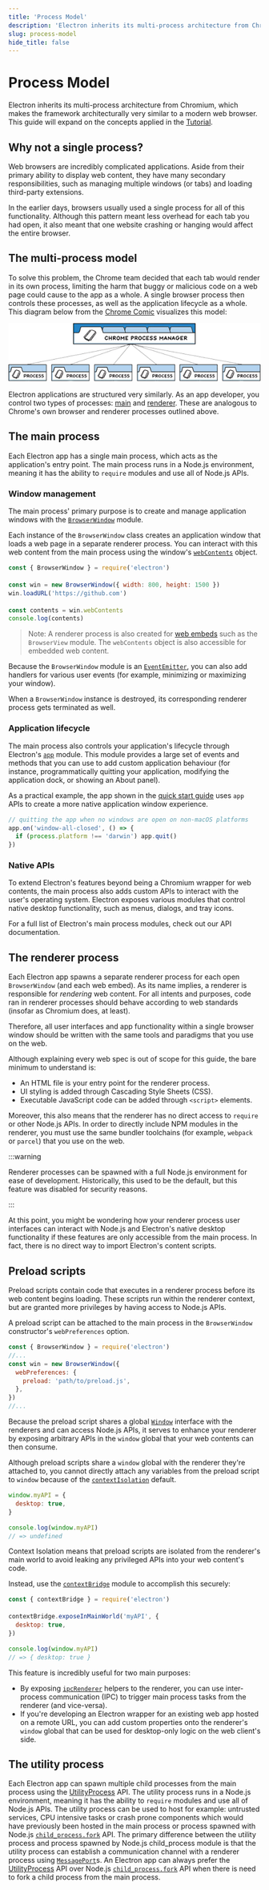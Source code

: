 ```yaml
---
title: 'Process Model'
description: 'Electron inherits its multi-process architecture from Chromium, which makes the framework architecturally very similar to a modern web browser. This guide will expand on the concepts applied in the tutorial.'
slug: process-model
hide_title: false
---
```


# Process Model

Electron inherits its multi-process architecture from Chromium, which makes the framework
architecturally very similar to a modern web browser. This guide will expand on the
concepts applied in the [Tutorial][tutorial].

[tutorial]: ./tutorial-1-prerequisites.md

## Why not a single process?

Web browsers are incredibly complicated applications. Aside from their primary ability
to display web content, they have many secondary responsibilities,
such as managing multiple windows (or tabs) and loading third-party extensions.

In the earlier days, browsers usually used a single process for all of this
functionality. Although this pattern meant less overhead for each tab you had open,
it also meant that one website crashing or hanging would affect the entire browser.

## The multi-process model

To solve this problem, the Chrome team decided that each tab would render in its own
process, limiting the harm that buggy or malicious code on a web page could cause to
the app as a whole. A single browser process then controls these processes, as well
as the application lifecycle as a whole. This diagram below from the [Chrome Comic]
visualizes this model:

![Chrome's multi-process architecture](../images/chrome-processes.png)

Electron applications are structured very similarly. As an app developer, you control
two types of processes: [main](#the-main-process) and [renderer](#the-renderer-process).
These are analogous to Chrome's own browser and renderer processes outlined above.

[chrome comic]: https://www.google.com/googlebooks/chrome/

## The main process

Each Electron app has a single main process, which acts as the application's entry
point. The main process runs in a Node.js environment, meaning it has the ability
to `require` modules and use all of Node.js APIs.

### Window management

The main process' primary purpose is to create and manage application windows with the
[`BrowserWindow`][browser-window] module.

Each instance of the `BrowserWindow` class creates an application window that loads
a web page in a separate renderer process. You can interact with this web content
from the main process using the window's [`webContents`][web-contents] object.

```js title='main.js'
const { BrowserWindow } = require('electron')

const win = new BrowserWindow({ width: 800, height: 1500 })
win.loadURL('https://github.com')

const contents = win.webContents
console.log(contents)
```

> Note: A renderer process is also created for [web embeds][web-embed] such as the
> `BrowserView` module. The `webContents` object is also accessible for embedded
> web content.

Because the `BrowserWindow` module is an [`EventEmitter`][event-emitter], you can also
add handlers for various user events (for example, minimizing or maximizing your window).

When a `BrowserWindow` instance is destroyed, its corresponding renderer process gets
terminated as well.

[browser-window]: ../api/browser-window.md
[web-embed]: ../tutorial/web-embeds.md
[web-contents]: ../api/web-contents.md
[event-emitter]: https://nodejs.org/api/events.html#events_class_eventemitter

### Application lifecycle

The main process also controls your application's lifecycle through Electron's
[`app`][app] module. This module provides a large set of events and methods
that you can use to add custom application behaviour (for instance, programmatically
quitting your application, modifying the application dock, or showing an About panel).

As a practical example, the app shown in the [quick start guide][quick-start-lifecycle]
uses `app` APIs to create a more native application window experience.

```js title='main.js'
// quitting the app when no windows are open on non-macOS platforms
app.on('window-all-closed', () => {
  if (process.platform !== 'darwin') app.quit()
})
```

[app]: ../api/app.md
[quick-start-lifecycle]: ../tutorial/quick-start.md#manage-your-windows-lifecycle

### Native APIs

To extend Electron's features beyond being a Chromium wrapper for web contents, the
main process also adds custom APIs to interact with the user's operating system.
Electron exposes various modules that control native desktop functionality, such
as menus, dialogs, and tray icons.

For a full list of Electron's main process modules, check out our API documentation.

## The renderer process

Each Electron app spawns a separate renderer process for each open `BrowserWindow`
(and each web embed). As its name implies, a renderer is responsible for
_rendering_ web content. For all intents and purposes, code ran in renderer processes
should behave according to web standards (insofar as Chromium does, at least).

Therefore, all user interfaces and app functionality within a single browser
window should be written with the same tools and paradigms that you use on the
web.

Although explaining every web spec is out of scope for this guide, the bare minimum
to understand is:

- An HTML file is your entry point for the renderer process.
- UI styling is added through Cascading Style Sheets (CSS).
- Executable JavaScript code can be added through `<script>` elements.

Moreover, this also means that the renderer has no direct access to `require`
or other Node.js APIs. In order to directly include NPM modules in the renderer,
you must use the same bundler toolchains (for example, `webpack` or `parcel`) that you
use on the web.

:::warning

Renderer processes can be spawned with a full Node.js environment for ease of
development. Historically, this used to be the default, but this feature was disabled
for security reasons.

:::

At this point, you might be wondering how your renderer process user interfaces
can interact with Node.js and Electron's native desktop functionality if these
features are only accessible from the main process. In fact, there is no direct
way to import Electron's content scripts.

## Preload scripts

<!-- Note: This guide doesn't take sandboxing into account, which might fundamentally
change the statements here. -->

Preload scripts contain code that executes in a renderer process before its web content
begins loading. These scripts run within the renderer context, but are granted more
privileges by having access to Node.js APIs.

A preload script can be attached to the main process in the `BrowserWindow` constructor's
`webPreferences` option.

```js title='main.js'
const { BrowserWindow } = require('electron')
//...
const win = new BrowserWindow({
  webPreferences: {
    preload: 'path/to/preload.js',
  },
})
//...
```

Because the preload script shares a global [`Window`][window-mdn] interface with the
renderers and can access Node.js APIs, it serves to enhance your renderer by exposing
arbitrary APIs in the `window` global that your web contents can then consume.

Although preload scripts share a `window` global with the renderer they're attached to,
you cannot directly attach any variables from the preload script to `window` because of
the [`contextIsolation`][context-isolation] default.

```js title='preload.js'
window.myAPI = {
  desktop: true,
}
```

```js title='renderer.js'
console.log(window.myAPI)
// => undefined
```

Context Isolation means that preload scripts are isolated from the renderer's main world
to avoid leaking any privileged APIs into your web content's code.

Instead, use the [`contextBridge`][context-bridge] module to accomplish this
securely:

```js title='preload.js'
const { contextBridge } = require('electron')

contextBridge.exposeInMainWorld('myAPI', {
  desktop: true,
})
```

```js title='renderer.js'
console.log(window.myAPI)
// => { desktop: true }
```

This feature is incredibly useful for two main purposes:

- By exposing [`ipcRenderer`][ipcrenderer] helpers to the renderer, you can use
  inter-process communication (IPC) to trigger main process tasks from the
  renderer (and vice-versa).
- If you're developing an Electron wrapper for an existing web app hosted on a remote
  URL, you can add custom properties onto the renderer's `window` global that can
  be used for desktop-only logic on the web client's side.

## The utility process

Each Electron app can spawn multiple child processes from the main process using
the [UtilityProcess][] API. The utility process runs in a Node.js environment,
meaning it has the ability to `require` modules and use all of Node.js APIs.
The utility process can be used to host for example: untrusted services,
CPU intensive tasks or crash prone components which would have previously
been hosted in the main process or process spawned with Node.js [`child_process.fork`][] API.
The primary difference between the utility process and process spawned by Node.js
child_process module is that the utility process can establish a communication
channel with a renderer process using [`MessagePort`][]s. An Electron app can
always prefer the [UtilityProcess][] API over Node.js [`child_process.fork`][] API when
there is need to fork a child process from the main process.

[window-mdn]: https://developer.mozilla.org/en-US/docs/Web/API/Window
[`MessagePort`]: https://developer.mozilla.org/en-US/docs/Web/API/MessagePort
[`child_process.fork`]: https://nodejs.org/dist/latest-v16.x/docs/api/child_process.html#child_processforkmodulepath-args-options
[context-isolation]: ./context-isolation.md
[context-bridge]: ../api/context-bridge.md
[ipcrenderer]: ../api/ipc-renderer.md
[UtilityProcess]: ../api/utility-process.md
[tutorial]: ./tutorial-1-prerequisites.md
